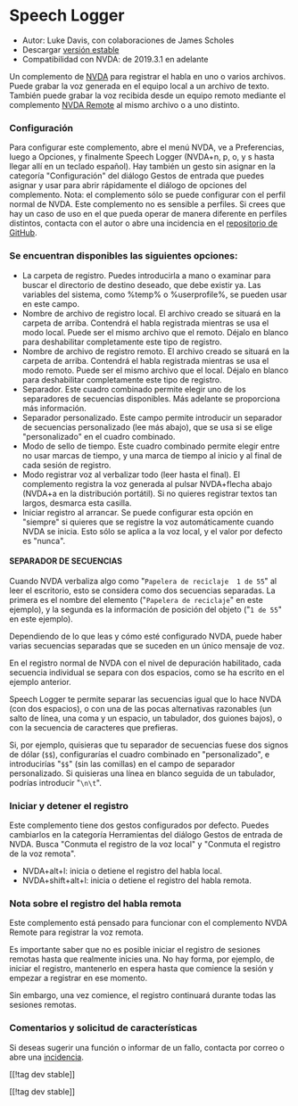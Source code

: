 # Speech Logger #

* Autor: Luke Davis, con colaboraciones de James Scholes
* Descargar [versión estable][1]
* Compatibilidad con NVDA: de 2019.3.1 en adelante

Un complemento de [NVDA](https://nvaccess.org/) para registrar el habla en
uno o varios archivos. Puede grabar la voz generada en el equipo local a un
archivo de texto. También puede grabar la voz recibida desde un equipo
remoto mediante el complemento [NVDA Remote](https://nvdaremote.com/) al
mismo archivo o a uno distinto.

### Configuración

Para configurar este complemento, abre el menú NVDA, ve a Preferencias,
luego a Opciones, y finalmente Speech Logger (NVDA+n, p, o, y s hasta llegar
allí en un teclado español). Hay también un gesto sin asignar en la
categoría "Configuración" del diálogo Gestos de entrada que puedes asignar y
usar para abrir rápidamente el diálogo de opciones del complemento. Nota: el
complemento sólo se puede configurar con el perfil normal de NVDA. Este
complemento no es sensible a perfiles. Si crees que hay un caso de uso en el
que pueda operar de manera diferente en perfiles distintos, contacta con el
autor o abre una incidencia en el [repositorio de GitHub][2].

### Se encuentran disponibles las siguientes opciones:

* La carpeta de registro. Puedes introducirla a mano o examinar para buscar
  el directorio de destino deseado, que debe existir ya. Las variables del
  sistema, como %temp% o %userprofile%, se pueden usar en este campo.
* Nombre de archivo de registro local. El archivo creado se situará en la
  carpeta de arriba. Contendrá el habla registrada mientras se usa el modo
  local. Puede ser el mismo archivo que el remoto. Déjalo en blanco para
  deshabilitar completamente este tipo de registro.
* Nombre de archivo de registro remoto. El archivo creado se situará en la
  carpeta de arriba. Contendrá el habla registrada mientras se usa el modo
  remoto. Puede ser el mismo archivo que el local. Déjalo en blanco para
  deshabilitar completamente este tipo de registro.
* Separador. Este cuadro combinado permite elegir uno de los separadores de
  secuencias disponibles. Más adelante se proporciona más información.
* Separador personalizado. Este campo permite introducir un separador de
  secuencias personalizado (lee más abajo), que se usa si se elige
  "personalizado" en el cuadro combinado.
* Modo de sello de tiempo. Este cuadro combinado permite elegir entre no
  usar marcas de tiempo, y una marca de tiempo al inicio y al final de cada
  sesión de registro.
* Modo registrar voz al verbalizar todo (leer hasta el final). El
  complemento registra la voz generada al pulsar NVDA+flecha abajo (NVDA+a
  en la distribución portátil). Si no quieres registrar textos tan largos,
  desmarca esta casilla.
* Iniciar registro al arrancar. Se puede configurar esta opción en "siempre"
  si quieres que se registre la voz automáticamente cuando NVDA se
  inicia. Esto sólo se aplica a la voz local, y el valor por defecto es
  "nunca".

#### SEPARADOR DE SECUENCIAS

Cuando NVDA verbaliza algo como "`Papelera de reciclaje  1 de 55`" al leer
el escritorio, esto se considera como dos secuencias separadas. La primera
es el nombre del elemento ("`Papelera de reciclaje`" en este ejemplo), y la
segunda es la información de posición del objeto ("`1 de 55`" en este
ejemplo).

Dependiendo de lo que leas y cómo esté configurado NVDA, puede haber varias
secuencias separadas que se suceden en un único mensaje de voz.

En el registro normal de NVDA con el nivel de depuración habilitado, cada
secuencia individual se separa con dos espacios, como se ha escrito en el
ejemplo anterior.

Speech Logger te permite separar las secuencias igual que lo hace NVDA (con
dos espacios), o con una de las pocas alternativas razonables (un salto de
línea, una coma y un espacio, un tabulador, dos guiones bajos), o con la
secuencia de caracteres que prefieras.

Si, por ejemplo, quisieras que tu separador de secuencias fuese dos signos
de dólar (`$$`), configurarías el cuadro combinado en "personalizado", e
introducirías "`$$`" (sin las comillas) en el campo de separador
personalizado. Si quisieras una línea en blanco seguida de un tabulador,
podrías introducir "`\n\t`".

### Iniciar y detener el registro

Este complemento tiene dos gestos configurados por defecto. Puedes
cambiarlos en la categoría Herramientas del diálogo Gestos de entrada de
NVDA. Busca "Conmuta el registro de la voz local" y "Conmuta el registro de
la voz remota".

* NVDA+alt+l: inicia o detiene el registro del habla local.
* NVDA+shift+alt+l: inicia o detiene el registro del habla remota.

### Nota sobre el registro del habla remota

Este complemento está pensado para funcionar con el complemento NVDA Remote
para registrar la voz remota.

Es importante saber que no es posible iniciar el registro de sesiones
remotas hasta que realmente inicies una. No hay forma, por ejemplo, de
iniciar el registro, mantenerlo en espera hasta que comience la sesión y
empezar a registrar en ese momento.

Sin embargo, una vez comience, el registro continuará durante todas las
sesiones remotas.

### Comentarios y solicitud de características

Si deseas sugerir una función o informar de un fallo, contacta por correo o
abre una [incidencia][2].

[[!tag dev stable]]

[[!tag dev stable]]

[1]: https://www.nvaccess.org/addonStore/legacy?file=speechLogger

[2]: https://github.com/opensourcesys/speechLogger/issues/new

